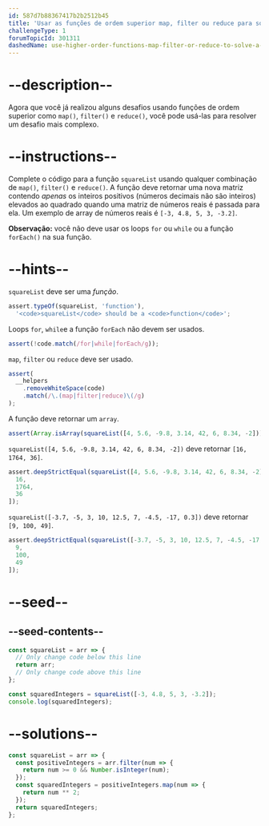 ```yaml
---
id: 587d7b88367417b2b2512b45
title: 'Usar as funções de ordem superior map, filter ou reduce para solucionar um problema complexo'
challengeType: 1
forumTopicId: 301311
dashedName: use-higher-order-functions-map-filter-or-reduce-to-solve-a-complex-problem
---
```


# --description--

Agora que você já realizou alguns desafios usando funções de ordem superior como `map()`, `filter()` e `reduce()`, você pode usá-las para resolver um desafio mais complexo.

# --instructions--

Complete o código para a função `squareList` usando qualquer combinação de `map()`, `filter()` e `reduce()`. A função deve retornar uma nova matriz contendo *apenas* os inteiros positivos (números decimais não são inteiros) elevados ao quadrado quando uma matriz de números reais é passada para ela. Um exemplo de array de números reais é `[-3, 4.8, 5, 3, -3.2]`.

**Observação:** você não deve usar os loops `for` ou `while` ou a função `forEach()` na sua função.

# --hints--

`squareList` deve ser uma <dfn>função</dfn>.

```js
assert.typeOf(squareList, 'function'),
  '<code>squareList</code> should be a <code>function</code>';
```

Loops `for`, `while`e a função `forEach` não devem ser usados.

```js
assert(!code.match(/for|while|forEach/g));
```

`map`, `filter` ou `reduce` deve ser usado.

```js
assert(
  __helpers
    .removeWhiteSpace(code)
    .match(/\.(map|filter|reduce)\(/g)
);
```

A função deve retornar um `array`.

```js
assert(Array.isArray(squareList([4, 5.6, -9.8, 3.14, 42, 6, 8.34, -2])));
```

`squareList([4, 5.6, -9.8, 3.14, 42, 6, 8.34, -2])` deve retornar `[16, 1764, 36]`.

```js
assert.deepStrictEqual(squareList([4, 5.6, -9.8, 3.14, 42, 6, 8.34, -2]), [
  16,
  1764,
  36
]);
```

`squareList([-3.7, -5, 3, 10, 12.5, 7, -4.5, -17, 0.3])` deve retornar `[9, 100, 49]`.

```js
assert.deepStrictEqual(squareList([-3.7, -5, 3, 10, 12.5, 7, -4.5, -17, 0.3]), [
  9,
  100,
  49
]);
```

# --seed--

## --seed-contents--

```js
const squareList = arr => {
  // Only change code below this line
  return arr;
  // Only change code above this line
};

const squaredIntegers = squareList([-3, 4.8, 5, 3, -3.2]);
console.log(squaredIntegers);
```

# --solutions--

```js
const squareList = arr => {
  const positiveIntegers = arr.filter(num => {
    return num >= 0 && Number.isInteger(num);
  });
  const squaredIntegers = positiveIntegers.map(num => {
    return num ** 2;
  });
  return squaredIntegers;
};
```
